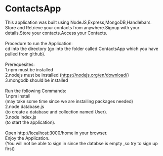 # ContactsApp
This application was built using NodeJS,Express,MongoDB,Handlebars.<br/>
Store and Retrieve your contacts from anywhere.Signup with your details.Store your contacts.Access your Contacts.
<br/>
<br/>
Procedure to run the Application:<br/>
cd into the directory (go into the folder called ContactsApp which you have pulled from github).<br/><br/>
Prerequesites:<br/>
1.npm must be installed<br/>
2.nodejs must be installed (https://nodejs.org/en/download/)<br/>
3.mongodb should be installed<br/>
<br/>
Run the following Commands:<br/>
1.npm install <br/>
(may take some time since we are installing packages needed)<br/>
2.node database.js <br/>
(to create a database and collection named User).<br/>
3.node index.js <br/>
(to start the application).<br/>
<br/>
Open http://localhost:3000/home in your browser.<br/>
Enjoy the Application.<br/>
(You will not be able to sign in since the databse is empty ,so try to sign up first)<br/>
